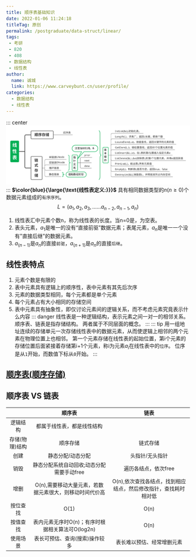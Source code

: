 ```yaml
---
title: 顺序表基础知识
date: 2022-01-06 11:24:18
titleTag: 原创
permalink: /postgraduate/data-struct/linear/
tags:
 - 考研 
 - 820 
 - 408 
 - 数据结构 
 - 线性表
author: 
  name: 诚城
  link: https://www.carveybunt.cn/user/profile/
categories: 
  - 数据结构
  - 线性表
---
```


::: center
![线性表框架](/img/数据结构/线性表框架.svg)
::: 
**$\color{blue}{\large{\text{线性表定义:}}}$** 具有相同数据类型的$n(n\geq0)$个数据元素组成的`有序序列`。
$$
L=(a_1,a_2,a_3,……a_{n-2},a_{n-1},a_n)
$$
<!-- more -->
1. 线性表汇中元素个数n，称为线性表的长度。当n=0是，为空表。
2. 表头元素，$a_1$是唯一的没有“直接前驱”数据元素；表尾元素，$a_n$是唯一一个没有"直接后继"的数据元素。
3. $a_(n-1)$是$a_n$的直接`前驱`，$a_(n+1)$是$a_n$的直接`后继`。
## 线性表特点
1. 元素个数是有限的
2. 表中元素具有逻辑上的顺序性，表中元素有其先后次序
3. 元素的数据类型相同，每个元素都是单个元素
4. 每个元素占有大小相同的存储空间
5. 表中元素具有抽象性，即仅讨论元素间的逻辑关系，而不考虑元素究竟表示什么内容
::: danger
线性表是一种逻辑结构，表示元素之间一对一的相邻关系。
顺序表、链表是指存储结构。
两者属于不同层面的概念。
:::
::: tip
用一组地址连续的存储单元一次存储线性表中的数据元素，从而使逻辑上相邻的两个元素在物理位置上也相邻。
第一个元素存储在线性表的起始位置，第i个元素的存储位置后面紧接着存储第i+1个元素，称i为元素$a_i$在线性表中的`位序`。
位序是从`1`开始，而数值下标从`0`开始。
:::
## [顺序表(顺序存储)](02.顺序表.md)


## 顺序表 VS 链表

|                |                         顺序表                          |                              链表                               |
| :------------: | :-----------------------------------------------------: | :-------------------------------------------------------------: |
|    逻辑结构    |               都属于线性表，都是线性结构                |
| 存储(物理)结构 |                        顺序存储                         |                            链式存储                             |
|      创建      |                    静态分配/动态分配                    |                         头指针/无头指针                         |
|      销毁      |        静态分配系统自动回收;动态分配需要手动free        |                      遍历各结点，依次free                       |
|      增删      | O(n),需要移动大量元素，若数据元素很大，则移动时间代价高 | O(n),依次查找各结点，找到相应结点，然后修改指针，查找耗时相对低 |
|    按位查找    |                          O(1)                           |                              O(n)                               |
|    按值查找    |    表内元素无序时O(n)；有序时根据相关算法可O(log2n)     |                              O(n)                               |
|    使用场景    |             表长可预估、查询(搜索)操作较多              |                   表长难以预估、经常增删元素                    |
